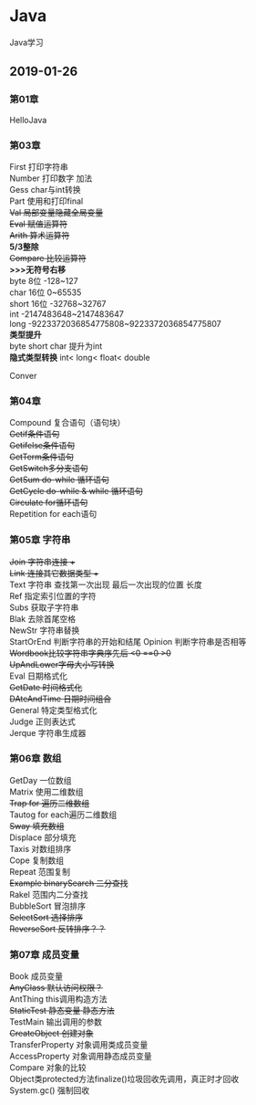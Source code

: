 # Java
Java学习

## 2019-01-26
### 第01章 
HelloJava
### 第03章
First 打印字符串  
Number 打印数字 加法  
Gess char与int转换  
Part 使用和打印final  
~~Val 局部变量隐藏全局变量~~  
~~Eval 赋值运算符~~  
~~Arith 算术运算符~~  
**5/3整除**  
~~Compare 比较运算符~~  
**>>>无符号右移**  
byte 8位 -128~127  
char 16位 0~65535  
short 16位 -32768~32767  
int -2147483648~2147483647  
long -9223372036854775808~9223372036854775807  
**类型提升**  
 byte short char 提升为int  
 **隐式类型转换**
 int< long< float< double  
  
Conver  

### 第04章
Compound 复合语句（语句块）  
~~Getif条件语句~~  
~~Getifelse条件语句~~  
~~GetTerm条件语句~~  
~~GetSwitch多分支语句~~  
~~GetSum do-while 循环语句~~  
~~GetCycle do-while & while 循环语句~~  
~~Circulate for循环语句~~  
Repetition for each语句  

### 第05章 字符串  
~~Join 字符串连接 +~~  
~~Link 连接其它数据类型 +~~  
Text 字符串 查找第一次出现 最后一次出现的位置 长度   
Ref 指定索引位置的字符  
Subs 获取子字符串  
Blak 去除首尾空格  
NewStr 字符串替换  
StartOrEnd 判断字符串的开始和结尾
Opinion 判断字符串是否相等  
~~Wordbook比较字符串字典序先后 <0 ==0 >0~~  
~~UpAndLower字母大小写转换~~  
Eval 日期格式化  
~~GetDate 时间格式化~~  
~~DAteAndTime 日期时间组合~~  
General 特定类型格式化  
Judge 正则表达式  
Jerque 字符串生成器  

### 第06章 数组
GetDay 一位数组  
Matrix 使用二维数组  
~~Trap for 遍历二维数组~~  
Tautog for each遍历二维数组  
~~Sway 填充数组~~  
Displace 部分填充  
Taxis 对数组排序  
Cope 复制数组  
Repeat 范围复制  
~~Example binarySearch 二分查找~~  
Rakel 范围内二分查找  
BubbleSort 冒泡排序  
~~SelectSort 选择排序~~  
~~ReverseSort 反转排序？？~~  

### 第07章 成员变量  
Book 成员变量  
~~AnyClass 默认访问权限？~~  
AntThing this调用构造方法  
~~StaticTest 静态变量 静态方法~~  
TestMain 输出调用的参数  
~~CreateObject 创建对象~~  
TransferProperty 对象调用类成员变量  
AccessProperty 对象调用静态成员变量  
Compare 对象的比较  
Object类protected方法finalize()垃圾回收先调用，真正时才回收  
System.gc() 强制回收  

